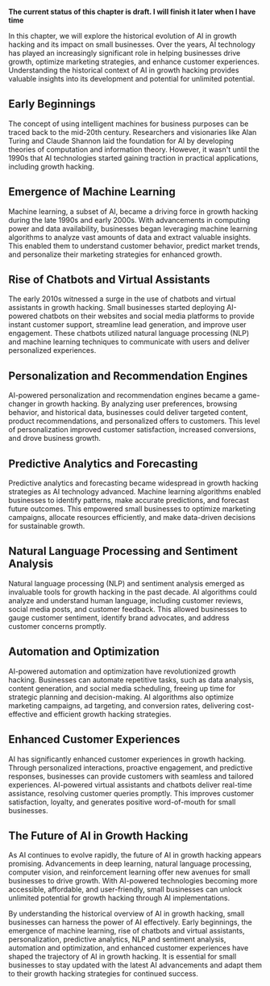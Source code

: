 **The current status of this chapter is draft. I will finish it later when I have time**

In this chapter, we will explore the historical evolution of AI in growth hacking and its impact on small businesses. Over the years, AI technology has played an increasingly significant role in helping businesses drive growth, optimize marketing strategies, and enhance customer experiences. Understanding the historical context of AI in growth hacking provides valuable insights into its development and potential for unlimited potential.

Early Beginnings
----------------

The concept of using intelligent machines for business purposes can be traced back to the mid-20th century. Researchers and visionaries like Alan Turing and Claude Shannon laid the foundation for AI by developing theories of computation and information theory. However, it wasn't until the 1990s that AI technologies started gaining traction in practical applications, including growth hacking.

Emergence of Machine Learning
-----------------------------

Machine learning, a subset of AI, became a driving force in growth hacking during the late 1990s and early 2000s. With advancements in computing power and data availability, businesses began leveraging machine learning algorithms to analyze vast amounts of data and extract valuable insights. This enabled them to understand customer behavior, predict market trends, and personalize their marketing strategies for enhanced growth.

Rise of Chatbots and Virtual Assistants
---------------------------------------

The early 2010s witnessed a surge in the use of chatbots and virtual assistants in growth hacking. Small businesses started deploying AI-powered chatbots on their websites and social media platforms to provide instant customer support, streamline lead generation, and improve user engagement. These chatbots utilized natural language processing (NLP) and machine learning techniques to communicate with users and deliver personalized experiences.

Personalization and Recommendation Engines
------------------------------------------

AI-powered personalization and recommendation engines became a game-changer in growth hacking. By analyzing user preferences, browsing behavior, and historical data, businesses could deliver targeted content, product recommendations, and personalized offers to customers. This level of personalization improved customer satisfaction, increased conversions, and drove business growth.

Predictive Analytics and Forecasting
------------------------------------

Predictive analytics and forecasting became widespread in growth hacking strategies as AI technology advanced. Machine learning algorithms enabled businesses to identify patterns, make accurate predictions, and forecast future outcomes. This empowered small businesses to optimize marketing campaigns, allocate resources efficiently, and make data-driven decisions for sustainable growth.

Natural Language Processing and Sentiment Analysis
--------------------------------------------------

Natural language processing (NLP) and sentiment analysis emerged as invaluable tools for growth hacking in the past decade. AI algorithms could analyze and understand human language, including customer reviews, social media posts, and customer feedback. This allowed businesses to gauge customer sentiment, identify brand advocates, and address customer concerns promptly.

Automation and Optimization
---------------------------

AI-powered automation and optimization have revolutionized growth hacking. Businesses can automate repetitive tasks, such as data analysis, content generation, and social media scheduling, freeing up time for strategic planning and decision-making. AI algorithms also optimize marketing campaigns, ad targeting, and conversion rates, delivering cost-effective and efficient growth hacking strategies.

Enhanced Customer Experiences
-----------------------------

AI has significantly enhanced customer experiences in growth hacking. Through personalized interactions, proactive engagement, and predictive responses, businesses can provide customers with seamless and tailored experiences. AI-powered virtual assistants and chatbots deliver real-time assistance, resolving customer queries promptly. This improves customer satisfaction, loyalty, and generates positive word-of-mouth for small businesses.

The Future of AI in Growth Hacking
----------------------------------

As AI continues to evolve rapidly, the future of AI in growth hacking appears promising. Advancements in deep learning, natural language processing, computer vision, and reinforcement learning offer new avenues for small businesses to drive growth. With AI-powered technologies becoming more accessible, affordable, and user-friendly, small businesses can unlock unlimited potential for growth hacking through AI implementations.

By understanding the historical overview of AI in growth hacking, small businesses can harness the power of AI effectively. Early beginnings, the emergence of machine learning, rise of chatbots and virtual assistants, personalization, predictive analytics, NLP and sentiment analysis, automation and optimization, and enhanced customer experiences have shaped the trajectory of AI in growth hacking. It is essential for small businesses to stay updated with the latest AI advancements and adapt them to their growth hacking strategies for continued success.
